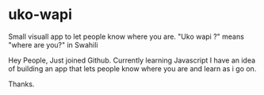 # uko-wapi
Small visuall app to let people know where you are. "Uko wapi ?" means "where are you?" in Swahili


Hey People, 
Just joined Github. Currently learning Javascript
I have an idea of building an app that lets people know where you are and learn as i go on.

Thanks.

